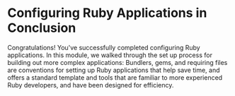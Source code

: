 # Configuring Ruby Applications in Conclusion

Congratulations! You've successfully completed configuring Ruby applications. In
this module, we walked through the set up process for building out more complex
applications: Bundlers, gems, and requiring files are conventions for setting up
Ruby applications that help save time, and offers a standard template and tools
that are familiar to more experienced Ruby developers, and have been designed
for efficiency.
